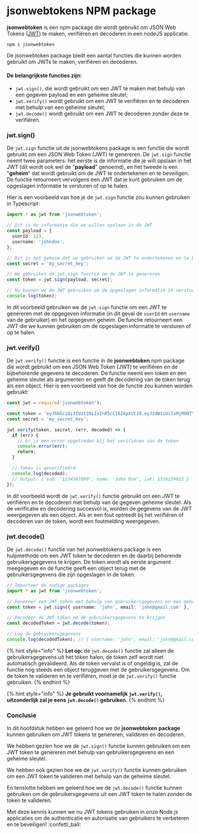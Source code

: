 # jsonwebtokens NPM package

**jsonwebtoken** is een npm package die wordt gebruikt om JSON Web Tokens ([JWT](../json-web-token-jwt.md)) te maken, verifiëren en decoderen in een nodeJS applicatie.

```
npm i jsonwebtoken
```

De jsonwebtoken package biedt een aantal functies die kunnen worden gebruikt om JWTs te maken, verifiëren en decoderen.&#x20;

#### De belangrijkste functies zijn:

* `jwt.sign()`, die wordt gebruikt om een JWT te maken met behulp van een gegeven payload en een geheime sleutel;
* `jwt.verify()` wordt gebruikt om een JWT te verifiëren en te decoderen met behulp van een geheime sleutel;
* `jwt.decode()` wordt gebruikt om een JWT te decoderen zonder deze te verifiëren.

### jwt.sign()

De `jwt.sign` functie uit de jsonwebtokens package is een functie die wordt gebruikt om een JSON Web Token (JWT) te genereren. De `jwt.sign` functie neemt twee parameters: het eerste is de informatie die je wilt opslaan in het JWT (dit wordt ook wel de "**payload**" genoemd), en het tweede is een "**geheim**" dat wordt gebruikt om de JWT te ondertekenen en te beveiligen. De functie retourneert vervolgens een JWT dat je kunt gebruiken om de opgeslagen informatie te versturen of op te halen.

Hier is een voorbeeld van hoe je de `jwt.sign` functie zou kunnen gebruiken in Typescript:

```typescript
import * as jwt from 'jsonwebtoken';

// Dit is de informatie die we willen opslaan in de JWT
const payload = {
  userId: 123,
  username: 'johndoe',
};

// Dit is het geheim dat we gebruiken om de JWT te ondertekenen en te beveiligen
const secret = 'my_secret_key';

// We gebruiken de jwt.sign functie om de JWT te genereren
const token = jwt.sign(payload, secret);

// Nu kunnen we de JWT gebruiken om de opgeslagen informatie te versturen of op te halen
console.log(token);
```

In dit voorbeeld gebruiken we de `jwt.sign` functie om een JWT te genereren met de opgegeven informatie (in dit geval de `userId` en `username` van de gebruiker) en het opgegeven geheim. De functie retourneert een JWT die we kunnen gebruiken om de opgeslagen informatie te versturen of op te halen.

### jwt.verify()

De `jwt.verify()` functie is een functie in de **jsonwebtoken** npm package die wordt gebruikt om een JSON Web Token (JWT) te verifiëren en de bijbehorende gegevens te decoderen. De functie neemt een token en een geheime sleutel als argumenten en geeft de decodering van de token terug als een object. Hier is een voorbeeld van hoe de functie zou kunnen worden gebruikt:

```typescript
const jwt = require('jsonwebtoken');

const token = 'eyJhbGciOiJIUzI1NiIsInR5cCI6IkpXVCJ9.eyJzdWIiOiIxMjM0NTY3ODkwIiwibmFtZSI6IkpvaG4gRG9lIiwiaWF0IjoxNTE2MjM5MDIyfQ.SflKxwRJSMeKKF2QT4fwpMeJf36POk6yJV_adQssw5c';
const secret = 'my_secret_key';

jwt.verify(token, secret, (err, decoded) => {
  if (err) {
    // Er is een error opgetreden bij het verifiëren van de token
    console.error(err);
    return;
  }

  // Token is geverifieërd
  console.log(decoded);
  // Output: { sub: '1234567890', name: 'John Doe', iat: 1516239022 }
});
```

In dit voorbeeld wordt de `jwt.verify()` functie gebruikt om een JWT te verifiëren en te decoderen met behulp van de gegeven geheime sleutel. Als de verificatie en decodering succesvol is, worden de gegevens van de JWT weergegeven als een object. Als er een fout optreedt bij het verifiëren of decoderen van de token, wordt een foutmelding weergegeven.

### jwt.decode()

De `jwt.decode()` functie van het jsonwebtokens package is een hulpmethode om een JWT token te decoderen en de daarbij behorende gebruikersgegevens te krijgen. De token wordt als eerste argument meegegeven en de functie geeft een object terug met de gebruikersgegevens die zijn opgeslagen in de token.

```typescript
// Importeer de nodige packages
import * as jwt from 'jsonwebtoken';

// Genereer een JWT token met behulp van gebruikersgegevens en een geheime sleutel
const token = jwt.sign({ username: 'john', email: 'john@gmail.com' }, 'my_secret_key');

// Decodeer de JWT token om de gebruikersgegevens te krijgen
const decodedToken = jwt.decode(token);

// Log de gebruikersgegevens
console.log(decodedToken); // { username: 'john', email: 'john@gmail.com' }
```

{% hint style="info" %}
**Let op:**  de `jwt.decode()` functie zal alleen de gebruikersgegevens uit het token halen, de token zelf wordt niet automatisch gevalideerd. Als de token vervalst is of ongeldig is, zal de functie nog steeds een object teruggeven met de gebruikersgegevens. Om de token te valideren en te verifiëren, moet je de `jwt.verify()` functie gebruiken.
{% endhint %}

{% hint style="info" %}
**Je gebruikt voornamelijk `jwt.verify()`, uitzonderlijk zal je eens `jwt.decode()` gebruiken.**&#x20;
{% endhint %}

### Conclusie

In dit hoofdstuk hebben we geleerd hoe we de **jsonwebtoken** **package** kunnen gebruiken om JWT tokens te genereren, valideren en decoderen.&#x20;

We hebben gezien hoe we de `jwt.sign()` functie kunnen gebruiken om een JWT token te genereren met behulp van gebruikersgegevens en een geheime sleutel.&#x20;

We hebben ook gezien hoe we de `jwt.verify()` functie kunnen gebruiken om een JWT token te valideren met behulp van de geheime sleutel.

En tenslotte hebben we geleerd hoe we de `jwt.decode()` functie kunnen gebruiken om de gebruikersgegevens uit een JWT token te halen zonder de token te valideren.

Met deze kennis kunnen we nu JWT tokens gebruiken in onze Node.js applicaties om de authenticatie en autorisatie van gebruikers te verbeteren en te beveiligen! :confetti\_ball:
